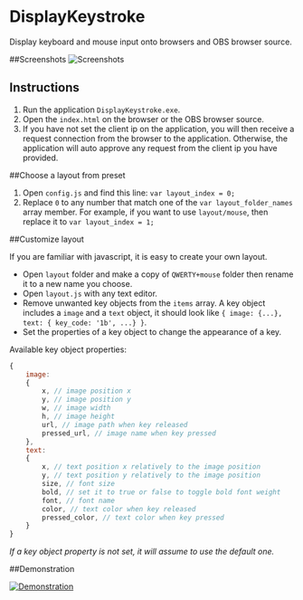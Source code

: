 # DisplayKeystroke
Display keyboard and mouse input onto browsers and OBS browser source.

##Screenshots
![Screenshots](https://github.com/xxdocobxx/DisplayKeystroke/raw/master/assets/screenshot001.jpg)

## Instructions
 1. Run the application `DisplayKeystroke.exe`.
 2. Open the `index.html` on the browser or the OBS browser source.
 3. If you have not set the client ip on the application, you will then receive a request connection from the browser to the application. Otherwise,  the application will auto approve any request from the client ip you have provided.

##Choose a layout from preset
 1. Open `config.js` and find this line: `var layout_index = 0;`
 2. Replace `0` to any number that match one of the `var layout_folder_names` array member. For example, if you want to use `layout/mouse`, then replace it to `var layout_index = 1;`

##Customize layout

If you are familiar with javascript, it is easy to create your own layout.
 - Open `layout` folder and make a copy of `QWERTY+mouse` folder then rename it to a new name you choose.
 - Open `layout.js` with any text editor.
 - Remove unwanted key objects from the `items` array. A key object includes a `image` and a `text` object, it should look like `{ image: {...}, text: { key_code: '1b', ...} }`.
 - Set the properties of a key object to change the appearance of a key.

 Available key object properties:
```javascript
{
	image:
	{
		x, // image position x
		y, // image position y
		w, // image width
		h, // image height
		url, // image path when key released
		pressed_url, // image name when key pressed
	},
	text:
	{
		x, // text position x relatively to the image position
		y, // text position y relatively to the image position
		size, // font size
		bold, // set it to true or false to toggle bold font weight
		font, // font name
		color, // text color when key released
		pressed_color, // text color when key pressed
	}
}
```
 *If a key object property is not set, it will assume to use the default one.*

##Demonstration
 
[![Demonstration](https://github.com/xxdocobxx/DisplayKeystroke/raw/master/assets/demonstration.jpg)](https://youtu.be/s5DkyKBpg9E "Demonstration")